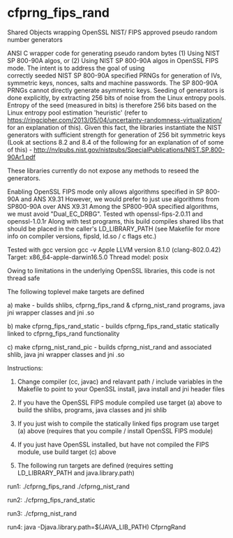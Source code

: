 # cfprng_fips_rand
Shared Objects wrapping OpenSSL NIST/ FIPS approved pseudo random number generators

ANSI C wrapper code for 
generating pseudo random  bytes (1)  Using NIST SP 800-90A algos, or (2) 
Using NIST SP 800-90A algos in OpenSSL FIPS mode. 
The intent is to address the goal of using  
correctly seeded NIST SP 800-90A specified PRNGs for generation of IVs, 
symmetric keys, nonces, salts and machine passwords. The SP 800-90A PRNGs
cannot directly generate asymmetric keys. Seeding of generators is 
done explicitly, by extracting 256 bits of noise from the Linux entropy 
pools. Entropy of the seed (measured in bits) is therefore
256 bits based on the Linux entropy pool estimation 'heuristic' (refer to 
https://ringcipher.com/2013/05/04/uncertainty-randomness-virtualization/ 
for an explanation of this). Given this fact, the libraries 
instantiate the NIST generators 
with sufficient strength for generation of 256 bit symmetric keys 
(Look at sections 8.2 and 8.4 of the following for an explanation of 
of some of this) - 
http://nvlpubs.nist.gov/nistpubs/SpecialPublications/NIST.SP.800-90Ar1.pdf

These libraries currently do not expose any methods to reseed the generators. 

Enabling OpenSSL FIPS mode only allows algorithms 
specified in SP 800-90A and ANS X9.31
However, we would prefer to just use algorithms 
from SP800-90A over ANS X9.31
Among the SP800-90A specified algorithms, we 
must avoid "Dual_EC_DRBG". 
Tested wth openssl-fips-2.0.11 and openssl-1.0.1r
Along with test programs, this build compiles shared 
libs that should be placed in the caller's LD_LIBRARY_PATH 
(see Makefile for more info on compiler versions, 
fipsld, ld.so / c flags etc.)

Tested with gcc version 
gcc -v 
Apple LLVM version 8.1.0 (clang-802.0.42)
Target: x86_64-apple-darwin16.5.0
Thread model: posix


Owing to limitations in the underlying OpenSSL libraries, this code is not thread safe

The following toplevel make targets are defined

a) make - builds shlibs, cfprng_fips_rand & cfprng_nist_rand 
           programs, java jni wrapper classes and jni .so

b) make cfprng_fips_rand_static - builds cfprng_fips_rand_static
  statically linked to cfprng_fips_rand functionality

c) make cfprng_nist_rand_pic - builds cfprng_nist_rand
    and associated shlib, java jni wrapper classes and jni .so

Instructions:

1) Change compiler (cc, javac) and relavant path / include variables in the Makefile 
   to point to your OpenSSL install, java install and jni header files

2) If you have the OpenSSL FIPS module compiled use target (a) above 
   to build the shlibs, programs, java classes and jni shlib

3) If you just wish to compile the statically linked fips program
   use target (a) above (requires that you compile / install OpenSSL FIPS module)

4) If you just have OpenSSL installed, but have not compiled the 
   FIPS module, use build target (c) above
   

5) The following run targets are defined (requires setting LD_LIBRARY_PATH and 
   java.library.path)


run1:
	./cfprng_fips_rand
	./cfprng_nist_rand

run2:
	./cfprng_fips_rand_static

run3:
	./cfprng_nist_rand


run4:
	java -Djava.library.path=$(JAVA_LIB_PATH) CfprngRand

